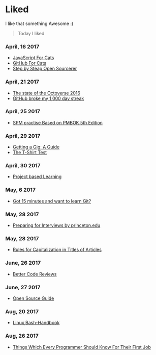 # Liked

I like that something Awesome :)

>Today I liked

### April, 16 2017
- [JavaScript For Cats](http://jsforcats.com/)
- [GitHub For Cats](http://ericsteinborn.com/github-for-cats)
- [Step by Steap Open Sourcerer](http://opensourcerer.diy.org/)

### April, 21 2017
- [The state of the Octoverse 2016](https://octoverse.github.com/)
- [GitHub broke my 1,000 day streak](https://medium.freecodecamp.com/github-broke-my-1-000-day-streak-6ec0c4c3a7d9)

### April, 25 2017
- [SPM practise Based on PMBOK 5th Edition](https://www.tutorialspoint.com/pmp-exams/pmp_sample_questions.htm)

### April, 29 2017
- [Getting a Gig: A Guide](https://github.com/cassidoo/getting-a-gig)
- [The T-Shirt Test](http://futurice.com/blog/the-t-shirt-test)

### April, 30 2017
- [Project based Learning](https://github.com/tuvttran/project-based-learning)

### May, 6 2017
- [Got 15 minutes and want to learn Git?](https://try.github.io/levels/1/challenges/1)

### May, 28 2017
- [Preparing for Interviews by princeton.edu](https://careerservices.princeton.edu/undergraduate-students/interviews-offers/preparing-interviews)

### May, 28 2017
- [Rules for Capitalization in Titles of Articles](http://grammar.yourdictionary.com/capitalization/rules-for-capitalization-in-titles.html)

### June, 26 2017
- [Better Code Reviews](http://www.bettercode.reviews/)

### June, 27 2017
- [Open Source Guide](https://opensource.guide/)

### Aug, 20 2017
- [Linux,Bash-Handbook](https://github.com/denysdovhan/bash-handbook)

### Aug, 26 2017
- [Things Which Every Programmer Should Know For Their First Job](http://www.applematters.com/article/10-things-every-programmer-should-know-for-their-first-job/)
